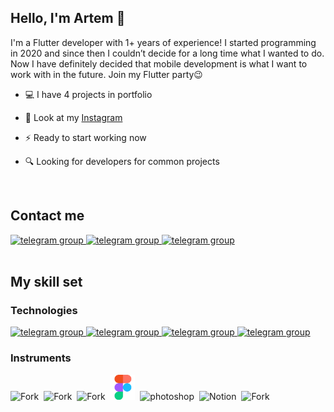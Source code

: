 ## <div align="left">Hello, I'm Artem 👋

I'm a Flutter developer with 1+ years of experience! I started programming in 2020 and since then I couldn’t decide for a long time what I wanted to do.  Now I have definitely decided that mobile development is what I want to work with in the future. Join my Flutter party😉</div>  
  

- 💻 I have 4 projects in portfolio  
  

- 👀 Look at my [Instagram](https://www.instagram.com/kobetskiy.dev)  
  

- ⚡️ Ready to start working now  
  

- 🔍 Looking for developers for common projects  
  

<br/>  

## Contact me 
<div id="badges">
    <a href="https://t.me/kobetskiy" target="_blank">
      <img src="https://upload.wikimedia.org/wikipedia/commons/thumb/8/83/Telegram_2019_Logo.svg/640px-Telegram_2019_Logo.svg.png" width="40" height="40" alt="telegram group" />
    </a>
    <a href="https://www.instagram.com/kobetskiy.dev" target="_blank">
      <img src="https://upload.wikimedia.org/wikipedia/commons/thumb/9/95/Instagram_logo_2022.svg/640px-Instagram_logo_2022.svg.png" width="40" height="40" alt="telegram group" />
    </a>
    <a href="mailto:kobetskiy22@gmail.com" target="_blank">
      <img src="https://upload.wikimedia.org/wikipedia/commons/thumb/c/ce/Android_Email_8.1_Icon.png/640px-Android_Email_8.1_Icon.png" width="40" height="40" alt="telegram group" />
    </a>
</div>

<br/> 

## My skill set
### Technologies
<div id="technologies">
    <a href="https://flutter.dev" target="_blank">
      <img src="https://upload.wikimedia.org/wikipedia/commons/thumb/7/79/Flutter_logo.svg/640px-Flutter_logo.svg.png" width="40" height="40" alt="telegram group" />
    </a>
    <a href="https://dart.dev" target="_blank">
      <img src="https://upload.wikimedia.org/wikipedia/commons/thumb/a/a2/Dart_programming_language_logo_icon.svg/640px-Dart_programming_language_logo_icon.svg.png" width="40" height="40" alt="telegram group" />
    </a>
    <a href="https://firebase.google.com/" target="_blank">
      <img src="https://upload.wikimedia.org/wikipedia/commons/4/46/Touchicon-180.png" width="40" height="40" alt="telegram group" />
    </a>
      <a href="https://bloclibrary.dev/#/" target="_blank">
      <img src="https://pub.dev/packages/flutter_bloc/versions/8.1.5/gen-res/gen/190x190/logo.webp" width="40" height="45" alt="telegram group" />
    </a>
</div>

### Instruments
<div>
  <img src="https://uxwing.com/wp-content/themes/uxwing/download/brands-and-social-media/visual-studio-code-icon.png" title="Fork" alt="Fork" width="40" height="40"/>&nbsp;
  <img src="https://upload.wikimedia.org/wikipedia/commons/thumb/c/c1/Android_Studio_icon_%282023%29.svg/640px-Android_Studio_icon_%282023%29.svg.png" title="Fork" alt="Fork" width="40" height="40"/>&nbsp;
  <img src="https://developer.apple.com/assets/elements/icons/xcode-12/xcode-12-96x96_2x.png" title="Fork" alt="Fork" width="40" height="40"/>&nbsp;
  <img src="https://github.com/devicons/devicon/blob/master/icons/figma/figma-original.svg" title="Figma" alt="figma" width="40" height="40"/>&nbsp;
  <img src="https://upload.wikimedia.org/wikipedia/commons/thumb/a/af/Adobe_Photoshop_CC_icon.svg/640px-Adobe_Photoshop_CC_icon.svg.png" title="Photoshop" alt="photoshop" width="40" height="40"/>&nbsp;
  <img src="https://upload.wikimedia.org/wikipedia/commons/e/e9/Notion-logo.svg" title="Notion" alt="Notion" width="40" height="40"/>&nbsp;
  <img src="https://git-fork.com/images/logo.png" title="Fork" alt="Fork" width="40" height="40"/>&nbsp;
</div>
